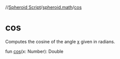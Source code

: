 //[Spheroid Script](../index.md)/[spheroid.math](index.md)/[cos](cos.md)



# cos  
 
Computes the cosine of the angle [x]() given in radians.  
  
  
fun [cos](cos.md)(x: Number): Double  



